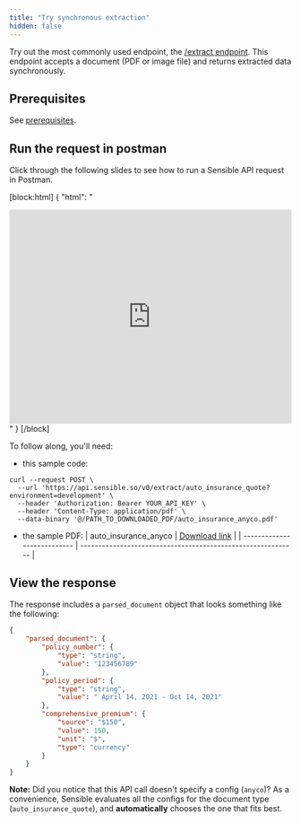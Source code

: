 ```yaml
---
title: "Try synchronous extraction"
hidden: false
---
```




Try out the most commonly used endpoint, the  [/extract endpoint](https://sensiblehq.readme.io/reference#rate-confirmations). This endpoint accepts a document (PDF or image file) and returns extracted data synchronously. 

Prerequisites
---

See [prerequisites](doc:api-tutorial#prerequisites).

Run the request in postman
----

Click through the following slides to see how to run a Sensible API request in Postman.



[block:html]
{
  "html": "<div style="position: relative; padding-bottom: calc(67.56574511126095% + 41px); height: 0;"><iframe src="https://demo.arcade.software/SQ2juEtvoqov2oxZdeRT/" frameborder="0" webkitallowfullscreen mozallowfullscreen allowfullscreen style="position: absolute; top: 0; left: 0; width: 100%; height: 100%;"></iframe></div>"
}
[/block]



To follow along, you'll need:

- this sample code:


```curl
curl --request POST \
  --url 'https://api.sensible.so/v0/extract/auto_insurance_quote?environment=development' \
  --header 'Authorization: Bearer YOUR_API_KEY' \
  --header 'Content-Type: application/pdf' \
  --data-binary '@/PATH_TO_DOWNLOADED_PDF/auto_insurance_anyco.pdf'
```


- the sample PDF:
| auto_insurance_anyco | [Download link](https://github.com/sensible-hq/sensible-docs/raw/main/readme-sync/assets/v0/pdfs/auto_insurance_anyco.pdf) |
| --------------------------- | ------------------------------------------------------------ |



View the response
---


The response includes a `parsed_document` object that looks something like the following:

```json
{
    "parsed_document": {
        "policy_number": {
            "type": "string",
            "value": "123456789"
        },
        "policy_period": {
            "type": "string",
            "value": " April 14, 2021 - Oct 14, 2021"
        },
        "comprehensive_premium": {
            "source": "$150",
            "value": 150,
            "unit": "$",
            "type": "currency"
        }
    }
}
```

**Note:**  Did you notice that this API call doesn't specify a config (`anyco`)? As a convenience, Sensible evaluates all the configs for the document type  (`auto_insurance_quote`), and **automatically** chooses the one that fits best. 

